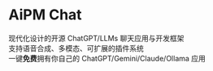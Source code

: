 <h1>AiPM Chat</h1>

现代化设计的开源 ChatGPT/LLMs 聊天应用与开发框架<br/>
支持语音合成、多模态、可扩展的插件系统<br/>
一键**免费**拥有你自己的 ChatGPT/Gemini/Claude/Ollama 应用